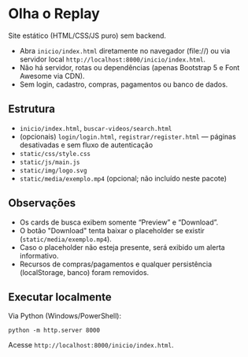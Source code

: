 # Olha o Replay

Site estático (HTML/CSS/JS puro) sem backend.

- Abra `inicio/index.html` diretamente no navegador (file://) ou via servidor local `http://localhost:8000/inicio/index.html`.
- Não há servidor, rotas ou dependências (apenas Bootstrap 5 e Font Awesome via CDN).
- Sem login, cadastro, compras, pagamentos ou banco de dados.

## Estrutura

- `inicio/index.html`, `buscar-videos/search.html`
- (opcionais) `login/login.html`, `registrar/register.html` — páginas desativadas e sem fluxo de autenticação
- `static/css/style.css`
- `static/js/main.js`
- `static/img/logo.svg`
- `static/media/exemplo.mp4` (opcional; não incluído neste pacote)

## Observações

- Os cards de busca exibem somente “Preview” e “Download”.
- O botão "Download" tenta baixar o placeholder se existir (`static/media/exemplo.mp4`).
- Caso o placeholder não esteja presente, será exibido um alerta informativo.
- Recursos de compras/pagamentos e qualquer persistência (localStorage, banco) foram removidos.

## Executar localmente

Via Python (Windows/PowerShell):

```
python -m http.server 8000
```

Acesse `http://localhost:8000/inicio/index.html`.
